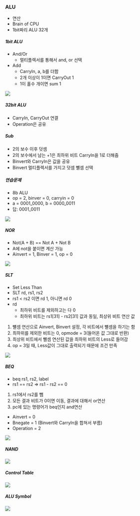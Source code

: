 ### ALU

- 연산
- Brain of CPU
- 1bit짜리 ALU 32개

##### 1bit ALU

- And/Or
  - 멀티플렉서를 통해서 and, or 선택
- Add
  - CarryIn, a, b를 더함
  - 2개 이상이 1이면 CarryOut 1
  - 1이 홀수 개이면 sum 1

<img src="https://github.com/L-Hyun/L-Hyun.github.io/blob/main/assets/CS/12-1.png?raw=true" />

##### 32bit ALU

- CarryIn, CarryOut 연결
- Operation은 공유

##### Sub

- 2의 보수 이후 덧셈
- 2의 보수에서 남는 +1은 최하위 비트 CarryIn을 1로 더해줌
- Binvert와 CarryIn은 값을 공유
- Binvert 멀티플렉서를 가지고 덧셈 뺼셈 선택

##### 연습문제

- 8b ALU
- op = 2, binver = 0, carryin = 0
- a = 0001_0000, b = 0000_0011
- 답: 0001_0011

<img src="https://github.com/L-Hyun/L-Hyun.github.io/blob/main/assets/CS/12-2.png?raw=true" />

##### NOR

- Not(A + B) == Not A + Not B
- A에 not을 붙이면 계산 가능
- Ainvert = 1, Binver = 1, op = 0

<img src="https://github.com/L-Hyun/L-Hyun.github.io/blob/main/assets/CS/12-3.png?raw=true" />

##### SLT

- Set Less Than
- SLT rd, rs1, rs2
- rs1 < rs2 이면 rd 1, 아니면 rd 0
- rd
  - 최하위 비트를 제외하고는 다 0
  - 최하위 비트는 rs1[31] - rs2[31] 값과 동일, 최상위 비트 연산 값

1. 뺼셈 연산으로 Ainvert, Binvert 설정, 각 비트에서 뺼셈을 하기는 함
2. 최하위를 제외한 비트는 0, opmode = 3(들어온 값 그대로 반환)
3. 최상위 비트에서 뺄셈 연산된 값을 최하위 비트의 Less로 들어감
4. op = 3일 때, Less값이 그대로 출력되기 때문에 조건 만족

<img src="https://github.com/L-Hyun/L-Hyun.github.io/blob/main/assets/CS/12-4.png?raw=true" />

##### BEQ

- beq rs1, rs2, label
- rs1 == rs2 => rs1 - rs2 == 0

1. rs1에서 rs2를 뺌
2. 모든 결과 비트가 0이면 이동, 결과에 대해서 or연산
3. pc에 있는 명령어가 beq인지 and연산

- Ainvert = 0
- Bnegate = 1 (Binvert와 CarryIn을 합쳐서 부름)
- Operation = 2

<img src="https://github.com/L-Hyun/L-Hyun.github.io/blob/main/assets/CS/12-5.png?raw=true" />

##### NAND

<img src="https://github.com/L-Hyun/L-Hyun.github.io/blob/main/assets/CS/12-6.png?raw=true" />

##### Control Table

<img src="https://github.com/L-Hyun/L-Hyun.github.io/blob/main/assets/CS/12-7.png?raw=true" />

##### ALU Symbol

<img src="https://github.com/L-Hyun/L-Hyun.github.io/blob/main/assets/CS/12-8.png?raw=true" />
